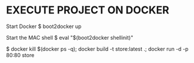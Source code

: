 # EXECUTE PROJECT ON DOCKER

Start Docker
$ boot2docker up

Start the MAC shell
$ eval "$(boot2docker shellinit)"

$ docker kill $(docker ps -q); docker build -t store:latest .; docker run -d -p 80:80 store
